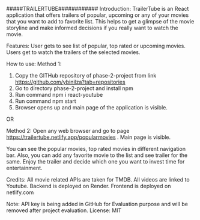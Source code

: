 #####TRAILERTUBE############
Introduction:
TrailerTube is an React application that offers trailers of popular, upcoming or any of your movies that you want to add to favorite list.
This helps to get a glimpse of the movie storyline and make informed decisions if you really want to watch the movie.

Features:
User gets to see list of popular, top rated or upcoming movies.
Users get to watch the trailers of the selected movies.

How to use:
Method 1:
1. Copy the GITHub repository of phase-2-project  from link https://github.com/ybinilza?tab=repositories
2. Go to directory phase-2-project and install npm
3. Run command npm i react-youtube
4. Run command npm start
5. Browser opens up and main page of the application is visible.

OR


Method 2:
Open any web browser and go to page https://trailertube.netlify.app/popularmovies .
Main page is visible.


You can see the popular movies, top rated movies in different navigation bar.
Also, you can add any favorite movie to the list and see trailer for the same.
Enjoy the trailer and decide which one you want to invest time for entertainment.


Credits:
All movie related APIs are taken for TMDB.
All videos are linked to Youtube.
Backend is deployed on Render.
Frontend is deployed on netlify.com

Note: 
API key is being added in GitHub for Evaluation purpose and will be removed after project evaluation.
License: MIT